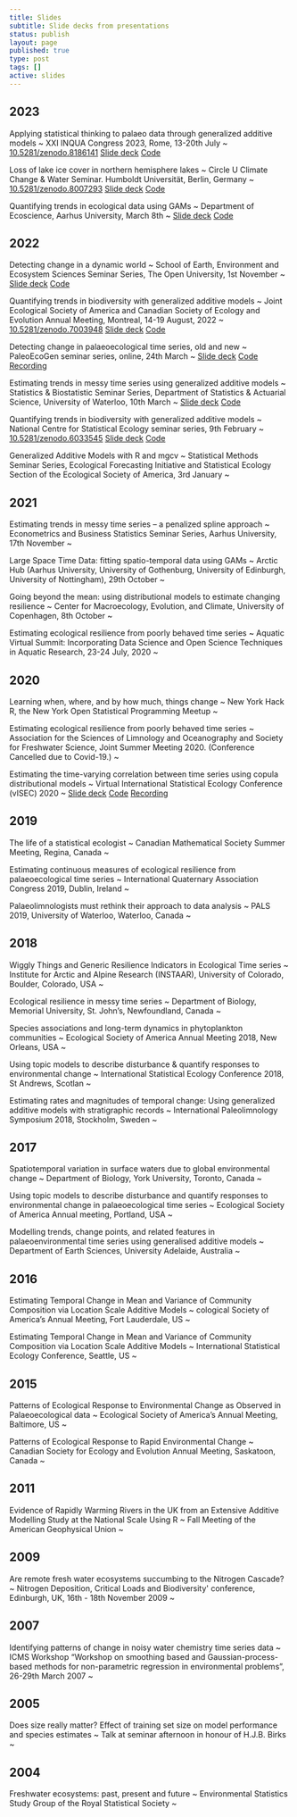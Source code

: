```yaml
---
title: Slides
subtitle: Slide decks from presentations
status: publish
layout: page
published: true
type: post
tags: []
active: slides
---
```


<div class="slides">

## 2023

Applying statistical thinking to palaeo data through generalized additive models
  ~ XXI INQUA Congress 2023, Rome, 13-20th July
  ~ <a href="http://doi.org/10.5281/zenodo.8186141"><span class="label label-warning">10.5281/zenodo.8186141</span></a> <a href="https://bit.ly/inqua-talk-2023"><span class='label label-success'>Slide deck</span></a> <a href="https://bit.ly/inqua-talk-2023"><span class='label label-info'>Code</span></a> 

Loss of lake ice cover in northern hemisphere lakes
  ~ Circle U Climate Change & Water Seminar. Humboldt Universität, Berlin, Germany
  ~ <a href="http://doi.org/10.5281/zenodo.8007293"><span class="label label-warning">10.5281/zenodo.8007293</span></a> <a href="https://bit.ly/circle-u-2023"><span class='label label-success'>Slide deck</span></a> <a href="https://bit.ly/circle-u-2023"><span class='label label-info'>Code</span></a> 

Quantifying trends in ecological data using GAMs
  ~ Department of Ecoscience, Aarhus University, March 8th
  ~  <a href="https://bit.ly/au-ecoscience-2023"><span class='label label-success'>Slide deck</span></a> <a href="https://bit.ly/au-ecoscience-2023"><span class='label label-info'>Code</span></a> 

## 2022

Detecting change in a dynamic world
  ~ School of Earth, Environment and Ecosystem Sciences Seminar Series, The Open University, 1st November
  ~  <a href="https://gavinsimpson.github.io/open-university-seminar-nov-2022/index.html"><span class='label label-success'>Slide deck</span></a> <a href="https://gavinsimpson.github.io/open-university-seminar-nov-2022/index.html"><span class='label label-info'>Code</span></a> 

Quantifying trends in biodiversity with generalized additive models
  ~ Joint Ecological Society of America and Canadian Society of Ecology and Evolution Annual Meeting, Montreal, 14-19 August, 2022
  ~ <a href="http://doi.org/10.5281/zenodo.7003948"><span class="label label-warning">10.5281/zenodo.7003948</span></a> <a href="https://gavinsimpson.github.io/esa-csee-2022/"><span class='label label-success'>Slide deck</span></a> <a href="https://gavinsimpson.github.io/esa-csee-2022/"><span class='label label-info'>Code</span></a> 

Detecting change in palaeoecological time series, old and new
  ~ PaleoEcoGen seminar series, online, 24th March
  ~  <a href="https://gavinsimpson.github.io/paleoecogen-seminar-2022/"><span class='label label-success'>Slide deck</span></a> <a href="https://gavinsimpson.github.io/paleoecogen-seminar-2022/"><span class='label label-info'>Code</span></a> <a href="https://youtu.be/Ub34JUDSvZI"><span class='label label-inverse'>Recording</span></a>

Estimating trends in messy time series using generalized additive models
  ~ Statistics & Biostatistic Seminar Series, Department of Statistics & Actuarial Science, University of Waterloo, 10th March
  ~  <a href="https://gavinsimpson.github.io/waterloo2022/slides/"><span class='label label-success'>Slide deck</span></a> <a href="https://gavinsimpson.github.io/waterloo2022/slides/"><span class='label label-info'>Code</span></a> 

Quantifying trends in biodiversity with generalized additive models
  ~ National Centre for Statistical Ecology seminar series, 9th February
  ~ <a href="http://doi.org/10.5281/zenodo.6033545"><span class="label label-warning">10.5281/zenodo.6033545</span></a> <a href="https://gavinsimpson.github.io/ncse-seminar-2022/"><span class='label label-success'>Slide deck</span></a> <a href="https://gavinsimpson.github.io/ncse-seminar-2022/"><span class='label label-info'>Code</span></a> 

Generalized Additive Models with R and mgcv
  ~ Statistical Methods Seminar Series, Ecological Forecasting Initiative and Statistical Ecology Section of the Ecological Society of America, 3rd January
  ~    

## 2021

Estimating trends in messy time series – a penalized spline approach
  ~ Econometrics and Business Statistics Seminar Series, Aarhus University, 17th November
  ~    

Large Space Time Data: fitting spatio-temporal data using GAMs
  ~ Arctic Hub (Aarhus University, University of Gothenburg, University of Edinburgh, University of Nottingham), 29th October
  ~    

Going beyond the mean: using distributional models to estimate changing resilience
  ~ Center for Macroecology, Evolution, and Climate, University of Copenhagen, 8th October
  ~    

Estimating ecological resilience from poorly behaved time series
  ~ Aquatic Virtual Summit: Incorporating Data Science and Open Science Techniques in Aquatic Research, 23-24 July, 2020
  ~    

## 2020

Learning when, where, and by how much, things change
  ~ New York Hack R, the New York Open Statistical Programming Meetup
  ~    

Estimating ecological resilience from poorly behaved time series
  ~ Association for the Sciences of Limnology and Oceanography and Society for Freshwater Science, Joint Summer Meeting 2020. (Conference Cancelled due to Covid-19.)
  ~    

Estimating the time-varying correlation between time series using copula distributional models
  ~ Virtual International Statistical Ecology Conference (vISEC) 2020
  ~  <a href="https://gavinsimpson.github.io/visec2020-talk/visec2020-simpson-june-2020.html"><span class='label label-success'>Slide deck</span></a> <a href="https://gavinsimpson.github.io/visec2020-talk/visec2020-simpson-june-2020.html"><span class='label label-info'>Code</span></a> <a href="https://youtu.be/tym_CR5dddI"><span class='label label-inverse'>Recording</span></a>

## 2019

The life of a statistical ecologist
  ~ Canadian Mathematical Society Summer Meeting, Regina, Canada
  ~    

Estimating continuous measures of ecological resilience from palaeoecological time series
  ~ International Quaternary Association Congress 2019, Dublin, Ireland
  ~    

Palaeolimnologists must rethink their approach to data analysis
  ~ PALS 2019, University of Waterloo, Waterloo, Canada
  ~    

## 2018

Wiggly Things and Generic Resilience Indicators in Ecological Time series
  ~ Institute for Arctic and Alpine Research (INSTAAR), University of Colorado, Boulder, Colorado, USA
  ~    

Ecological resilience in messy time series
  ~ Department of Biology, Memorial University, St. John’s, Newfoundland, Canada
  ~    

Species associations and long-term dynamics in phytoplankton communities
  ~ Ecological Society of America Annual Meeting 2018, New Orleans, USA
  ~    

Using topic models to describe disturbance & quantify responses to environmental change
  ~ International Statistical Ecology Conference 2018, St Andrews, Scotlan
  ~    

Estimating rates and magnitudes of temporal change: Using generalized additive models with stratigraphic records
  ~ International Paleolimnology Symposium 2018, Stockholm, Sweden
  ~    

## 2017

Spatiotemporal variation in surface waters due to global environmental change
  ~ Department of Biology, York University, Toronto, Canada
  ~    

Using topic models to describe disturbance and quantify responses to environmental change in palaeoecological time series
  ~ Ecological Society of America Annual meeting, Portland, USA
  ~    

Modelling trends, change points, and related features in palaeoenvironmental time series using generalised additive models
  ~ Department of Earth Sciences, University Adelaide, Australia
  ~    

## 2016

Estimating Temporal Change in Mean and Variance of Community Composition via Location Scale Additive Models
  ~ cological Society of America’s Annual Meeting, Fort Lauderdale, US
  ~    

Estimating Temporal Change in Mean and Variance of Community Composition via Location Scale Additive Models
  ~ International Statistical Ecology Conference, Seattle, US
  ~    

## 2015

Patterns of Ecological Response to Environmental Change as Observed in Palaeoecological data
  ~ Ecological Society of America’s Annual Meeting, Baltimore, US
  ~    

Patterns of Ecological Response to Rapid Environmental Change
  ~ Canadian Society for Ecology and Evolution Annual Meeting, Saskatoon, Canada
  ~    

## 2011

Evidence of Rapidly Warming Rivers in the UK from an Extensive Additive Modelling Study at the National Scale Using R
  ~ Fall Meeting of the American Geophysical Union
  ~    

## 2009

Are remote fresh water ecosystems succumbing to the Nitrogen Cascade?
  ~ Nitrogen Deposition, Critical Loads and Biodiversity' conference, Edinburgh, UK, 16th - 18th November 2009
  ~    

## 2007

Identifying patterns of change in noisy water chemistry time series data
  ~ ICMS Workshop “Workshop on smoothing based and Gaussian-process-based methods for non-parametric regression in environmental problems”, 26-29th March 2007
  ~    

## 2005

Does size really matter? Effect of training set size on model performance and species estimates
  ~ Talk at seminar afternoon in honour of H.J.B. Birks
  ~    

## 2004

Freshwater ecosystems: past, present and future
  ~ Environmental Statistics Study Group of the Royal Statistical Society
  ~    

</div>
